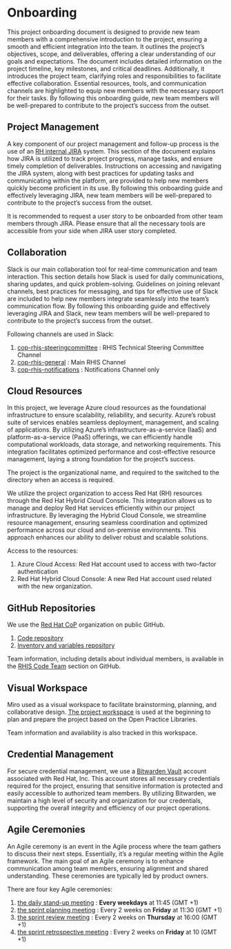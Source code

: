 # Onboarding

This project onboarding document is designed to provide new team members
with a comprehensive introduction to the project, ensuring a smooth and
efficient integration into the team. It outlines the project’s
objectives, scope, and deliverables, offering a clear understanding of
our goals and expectations. The document includes detailed information
on the project timeline, key milestones, and critical deadlines.
Additionally, it introduces the project team, clarifying roles and
responsibilities to facilitate effective collaboration. Essential
resources, tools, and communication channels are highlighted to equip
new members with the necessary support for their tasks. By following
this onboarding guide, new team members will be well-prepared to
contribute to the project’s success from the outset.

## Project Management

A key component of our project management and follow-up process is the
use of an [RH internal JIRA](https://issues.redhat.com/projects/SHWRM)
system. This section of the document explains how JIRA is utilized to
track project progress, manage tasks, and ensure timely completion of
deliverables. Instructions on accessing and navigating the JIRA system,
along with best practices for updating tasks and communicating within
the platform, are provided to help new members quickly become proficient
in its use. By following this onboarding guide and effectively
leveraging JIRA, new team members will be well-prepared to contribute to
the project’s success from the outset.

It is recommended to request a user story to be onboarded from other
team members through JIRA. Please ensure that all the necessary tools
are accessible from your side when JIRA user story completed.

## Collaboration

Slack is our main collaboration tool for real-time communication and
team interaction. This section details how Slack is used for daily
communications, sharing updates, and quick problem-solving. Guidelines
on joining relevant channels, best practices for messaging, and tips for
effective use of Slack are included to help new members integrate
seamlessly into the team’s communication flow. By following this
onboarding guide and effectively leveraging JIRA and Slack, new team
members will be well-prepared to contribute to the project’s success
from the outset.

Following channels are used in Slack:

1.  [cop-rhis-steeringcommittee](https://redhat.enterprise.slack.com/archives/C07TDC6QUCU) : RHIS Technical Steering Committee Channel
2.  [cop-rhis-general](https://redhat.enterprise.slack.com/archives/C07TAP5PJ8K) : Main RHIS Channel
3.  [cop-rhis-notifications](https://redhat.enterprise.slack.com/archives/C06VCEWRQE4) : Notifications Channel only

## Cloud Resources

In this project, we leverage Azure cloud resources as the foundational
infrastructure to ensure scalability, reliability, and security. Azure’s
robust suite of services enables seamless deployment, management, and
scaling of applications. By utilizing Azure’s
infrastructure-as-a-service (IaaS) and platform-as-a-service (PaaS)
offerings, we can efficiently handle computational workloads, data
storage, and networking requirements. This integration facilitates
optimized performance and cost-effective resource management, laying a
strong foundation for the project’s success.

The project is the organizational name, and required to the
switched to the directory when an access is required.

We utilize the project organization to access Red Hat (RH)
resources through the Red Hat Hybrid Cloud Console. This integration
allows us to manage and deploy Red Hat services efficiently within our
project infrastructure. By leveraging the Hybrid Cloud Console, we
streamline resource management, ensuring seamless coordination and
optimized performance across our cloud and on-premise environments. This
approach enhances our ability to deliver robust and scalable solutions.

Access to the resources:

1.  Azure Cloud Access: Red Hat account used to access with two-factor authentication
2.  Red Hat Hybrid Cloud Console: A new Red Hat account used related with the new organization.

## GitHub Repositories

We use the [Red Hat CoP](https://github.com/redhat-cop)
organization on public GitHub.

1.  [Code repository](https://github.com/redhat-cop/rhis-code)
2.  [Inventory and variables repository](https://github.com/redhat-cop/rhis-inventory)

Team information, including details about individual members, is available in the [RHIS Code Team](https://github.com/orgs/redhat-cop/teams/rhis-code-admins) section on GitHub.

## Visual Workspace

Miro used as a visual workspace to facilitate brainstorming, planning,
and collaborative design. [The project
workspace](https://miro.com/app/board/uXjVKUIlyW8=/) is used at the
beginning to plan and prepare the project based on the Open Practice
Libraries.

Team information and availability is also tracked in this workspace.

## Credential Management

For secure credential management, we use a [Bitwarden
Vault](https://vault.bitwarden.com/) account associated with Red Hat,
Inc. This account stores all necessary credentials required for the
project, ensuring that sensitive information is protected and easily
accessible to authorized team members. By utilizing Bitwarden, we
maintain a high level of security and organization for our credentials,
supporting the overall integrity and efficiency of our project
operations.

## Agile Ceremonies

An Agile ceremony is an event in the Agile process where the team
gathers to discuss their next steps. Essentially, it’s a regular meeting
within the Agile framework. The main goal of an Agile ceremony is to
enhance communication among team members, ensuring alignment and shared
understanding. These ceremonies are typically led by product owners.

There are four key Agile ceremonies:

1.  [the daily stand-up meeting](https://meet.google.com/aqa-fhvw-syx) : **Every weekdays** at 11:45 (GMT +1)
2.  [the sprint planning meeting](https://meet.google.com/gri-awvj-jay) : Every 2 weeks on **Friday** at 11:30 (GMT +1)
3.  [the sprint review meeting](https://meet.google.com/owq-gfhg-whr) : Every 2 weeks on **Thursday** at 16:00 (GMT +1)
4.  [the sprint retrospective meeting](https://meet.google.com/qap-rsqv-xgg) : Every 2 weeks on **Friday** at 10 (GMT +1)
